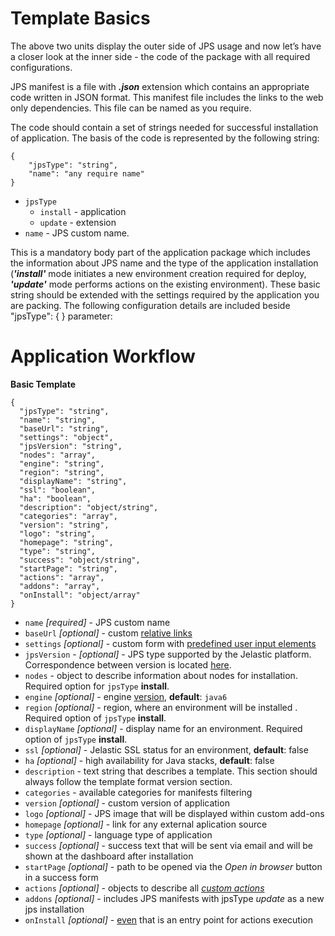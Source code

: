 # Template Basics

The above two units display the outer side of JPS usage and now let’s have a closer look at the inner side - the code of the package with all required configurations.

JPS manifest is a file with <b>*.json*</b> extension which contains an appropriate code written in JSON format. This manifest file includes the links to the web only dependencies. This file can be named as you require. 

The code should contain a set of strings needed for successful installation of application. The basis of the code is represented by the following string:

```
{
    "jpsType": "string",
    "name": "any require name"
}
```

- `jpsType`
    - `install` - application 
    - `update` - extension  
- `name` - JPS custom name. 

This is a mandatory body part of the application package which includes the information about JPS name and the type of the application installation (<b>*'install'*</b> mode initiates a new environment creation required for deploy, <b>*'update'*</b> mode performs actions on the existing environment).
These basic string should be extended with the settings required by the application you are packing. The following configuration details are included beside "jpsType": { } parameter:

# Application Workflow

**Basic Template**
```
{
  "jpsType": "string",
  "name": "string",
  "baseUrl": "string",
  "settings": "object",
  "jpsVersion": "string",
  "nodes": "array",
  "engine": "string",
  "region": "string",
  "displayName": "string",
  "ssl": "boolean",
  "ha": "boolean",
  "description": "object/string",
  "categories": "array",
  "version": "string",
  "logo": "string",
  "homepage": "string",
  "type": "string",
  "success": "object/string",
  "startPage": "string",
  "actions": "array",
  "addons": "array",
  "onInstall": "object/array"
}
```

- `name` *[required]* - JPS custom name      
- `baseUrl` *[optional]* - custom [relative links](http://docs.cloudscripting.com/creating-templates/relative-links/)                 
- `settings` *[optional]* - custom form with [predefined user input elements](http://docs.cloudscripting.com/creating-templates/user-input-parameters/)          
- `jpsVersion` - *[optional]* - JPS type supported by the Jelastic platform. Correspondence between version is located [here](http://docs.cloudscripting.com/jelastic-cs-correspondence/).                  
- `nodes` - object to describe information about nodes for installation. Required option for `jpsType` **install**.          
- `engine` *[optional]* - engine [version](/reference/container-types/#engine-versions-engine), **default**: `java6`      
- `region` *[optional]* - region, where an environment will be installed . Required option of `jpsType` **install**.          
- `displayName` *[optional]* - display name for an environment. Required option of `jpsType` **install**.      
- `ssl` *[optional]* - Jelastic SSL status for an environment, **default**: false         
- `ha` *[optional]* - high availability for Java stacks, **default**: false                  
- `description` - text string that describes a template. This section should always follow the template format version section.          
- `categories` - available categories for manifests filtering                   
- `version` *[optional]* - custom version of application                        
- `logo` *[optional]* - JPS image that will be displayed within custom add-ons                
- `homepage` *[optional]* - link for any external aplication source        
- `type` *[optional]* - language type of application           
- `success` *[optional]* - success text that will be sent via email and will be shown at the dashboard after installation      
- `startPage` *[optional]* - path to be opened via the *Open in browser* button in a success form                          
- `actions` *[optional]* - objects to describe all [*custom actions*](/reference/actions/#custom-actions)             
- `addons` *[optional]* - includes JPS manifests with jpsType *update* as a new jps installation      
- `onInstall` *[optional]* - [even](http://docs.cloudscripting.com/reference/events/#oninstall) that is an entry point for actions execution                            
